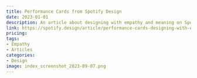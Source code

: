 ```yaml
---
title: Performance Cards from Spotify Design
date: 2023-01-01
description: An article about designing with empathy and meaning on Spotify Design.
link: https://spotify.design/article/performance-cards-designing-with-empathy-and-meaning
pricing: 
tags: 
- Empathy
- Articles
categories: 
- Design
image: index_screenshot_2023-09-07.png
---
```

